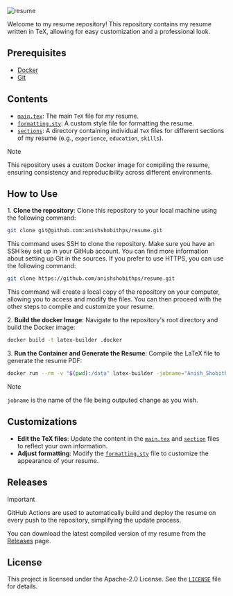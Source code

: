 ![resume](https://socialify.git.ci/anishshobithps/resume/image?description=1&font=Inter&forks=1&issues=1&language=1&name=1&owner=1&pattern=Solid&pulls=1&stargazers=1&theme=Auto)

Welcome to my resume repository! This repository contains my resume written in TeX, allowing for easy customization and a professional look.

## Prerequisites

- [Docker](https://docs.docker.com/)
- [Git](https://git-scm.com/)

## Contents

- [`main.tex`](./main.tex): The main `TeX` file for my resume.
- [`formatting.sty`](./formatting.sty): A custom style file for formatting the resume.
- [`sections`](./sections/): A directory containing individual `TeX` files for different sections of my resume (e.g., `experience`, `education`, `skills`).

> [!NOTE]
> This repository uses a custom Docker image for compiling the resume, ensuring consistency and reproducibility across different environments.

## How to Use

<p> 1. <strong>Clone the repository</strong>: Clone this repository to your local machine using the following command: </p>

```sh
git clone git@github.com:anishshobithps/resume.git
```

This command uses SSH to clone the repository. Make sure you have an SSH key set up in your GitHub account. You can find more information about setting up Git in the sources. If you prefer to use HTTPS, you can use the following command:

```sh
git clone https://github.com/anishshobithps/resume.git
```

This command will create a local copy of the repository on your computer, allowing you to access and modify the files. You can then proceed with the other steps to compile and customize your resume.

<p> 2. <strong>Build the docker Image</strong>: Navigate to the repository's root directory and build the Docker image:</p>

```sh
docker build -t latex-builder .docker
```

<p> 3. <strong>Run the Container and Generate the Resume</strong>: Compile the LaTeX file to generate the resume PDF:</p>

```sh
docker run --rm -v "$(pwd):/data" latex-builder -jobname="Anish_Shobith_P_S_Resume" main.tex
```

> [!NOTE]
> `jobname` is the name of the file being outputed change as you wish.

## Customizations

- **Edit the TeX files**: Update the content in the [`main.tex`](./main.tex) and [`section`](./sections/) files to reflect your own information.
- **Adjust formatting**: Modify the [`formatting.sty`](./formatting.sty) file to customize the appearance of your resume.

## Releases

> [!IMPORTANT]
> GitHub Actions are used to automatically build and deploy the resume on every push to the repository, simplifying the update process.

You can download the latest compiled version of my resume from the [Releases](https://github.com/anishshobithps/resume/releases/latest) page.

## License

This project is licensed under the Apache-2.0 License. See the [`LICENSE`](./LICENSE) file for details.

